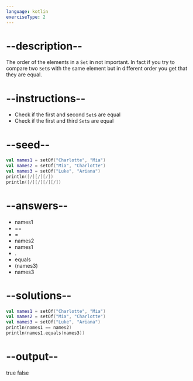 ```yaml
---
language: kotlin
exerciseType: 2
---
```


# --description--

The order of the elements in a `Set` in not important.
In fact if you try to compare two `Set`s with the same element but in different order you get that they are equal.

# --instructions--

- Check if the first and second `Set`s are equal
- Check if the first and third `Set`s are equal

# --seed--

```kotlin
val names1 = setOf("Charlotte", "Mia")
val names2 = setOf("Mia", "Charlotte")
val names3 = setOf("Luke", "Ariana")
println([/][/][/])
println([/][/][/][/])
```

# --answers--

- names1
-  == 
-  = 
- names2
- names1
- .
- equals
- (names3)
- names3

# --solutions--

```kotlin
val names1 = setOf("Charlotte", "Mia")
val names2 = setOf("Mia", "Charlotte")
val names3 = setOf("Luke", "Ariana")
println(names1 == names2)
println(names1.equals(names3))
```

# --output--

true
false
